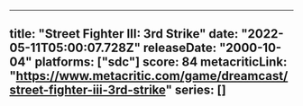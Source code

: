 
---
title: "Street Fighter III: 3rd Strike"
date: "2022-05-11T05:00:07.728Z"
releaseDate: "2000-10-04"
platforms: ["sdc"]
score: 84
metacriticLink: "https://www.metacritic.com/game/dreamcast/street-fighter-iii-3rd-strike"
series: []
---
